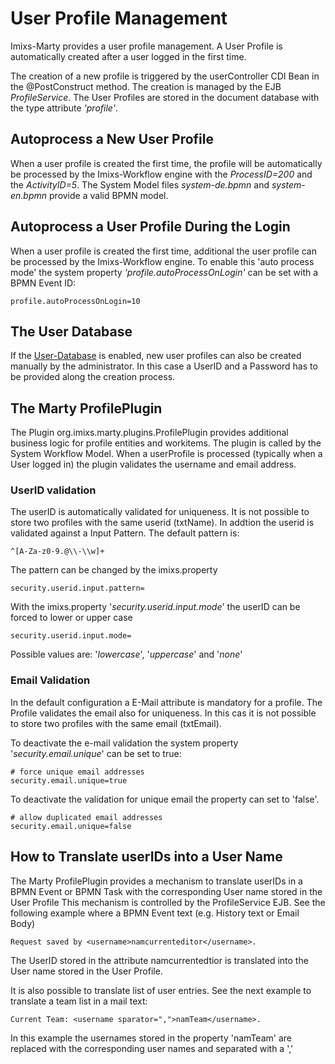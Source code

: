 # User Profile Management 

Imixs-Marty provides a user profile management. A User Profile is automatically created after a user logged in the first time. 

The creation of a new profile is triggered by the userController CDI Bean in the @PostConstruct method. The creation is managed by the EJB *ProfileService*.
The User Profiles are stored in the document database with the type attribute *'profile'*.



## Autoprocess a New User Profile
When a user profile is created the first time, the profile will be automatically be processed by the Imixs-Workflow engine with the *ProcessID=200* and the *ActivityID=5*. 
The System Model files *system-de.bpmn* and *system-en.bpmn* provide a valid BPMN model. 


## Autoprocess a User Profile During the Login
When a user profile is created the first time, additional the user profile can be processed by the Imixs-Workflow engine. 
To enable this 'auto process mode'  the system property *'profile.autoProcessOnLogin'* can be set with a BPMN Event ID:

	profile.autoProcessOnLogin=10
	
## The User Database
If the [User-Database](userdb.html) is enabled, new user profiles can also be created manually by the administrator. In this case a UserID and a Password has to be provided along the creation process. 



## The Marty ProfilePlugin

The Plugin org.imixs.marty.plugins.ProfilePlugin provides additional business logic for profile entities and workitems. The plugin is called by the System Workflow Model. When a userProfile is  processed (typically when a User logged in) the plugin validates the username and email address.


### UserID validation

The userID is automatically validated for uniqueness. It is not possible to store two profiles with the same userid (txtName). In addtion the userid is validated against a Input Pattern. The default pattern is:

    ^[A-Za-z0-9.@\\-\\w]+
    
The pattern can be changed by the imixs.property 

    security.userid.input.pattern=
    
With the imixs.property '_security.userid.input.mode_' the userID can be forced to lower or upper case

    security.userid.input.mode=
    
Possible values are: '_lowercase_', '_uppercase_' and '_none_'

### Email Validation

In the default configuration a E-Mail attribute is mandatory for a profile. The Profile validates the email also for uniqueness. In this cas it is not possible to store two profiles with the same email (txtEmail).

To deactivate the e-mail validation the system property '_security.email.unique_' can be set to true:

    # force unique email addresses
    security.email.unique=true

To deactivate the validation for unique email the property can set to 'false'. 

	# allow duplicated email addresses
    security.email.unique=false

## How to Translate userIDs into a User Name

The Marty ProfilePlugin provides a mechanism to translate userIDs in a BPMN Event or BPMN Task with the corresponding User name stored in the User Profile
This mechanism is controlled by the ProfileService EJB.
See the following example where a BPMN Event text (e.g. History text or Email Body) 

	Request saved by <username>namcurrenteditor</username>.

The UserID stored in the attribute namcurrentedtior is translated into the User name stored in the User Profile.

It is also possible to translate list of user entries. See the next example to translate a team list in a mail text:


	Current Team: <username sparator=",">namTeam</username>.

In this example the usernames stored in the property 'namTeam' are replaced with the corresponding user names and separated with a ','
 
 